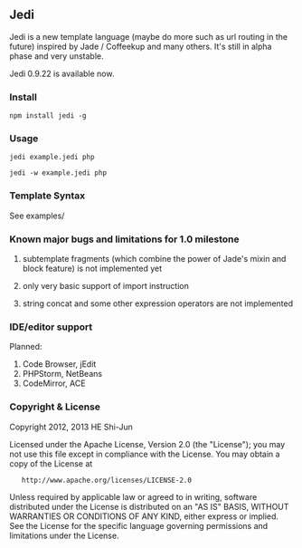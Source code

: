 ## Jedi ##

Jedi is a new template language (maybe do more such as url routing in the future)
inspired by Jade / Coffeekup and many others. It's still in alpha phase and very
unstable.

Jedi 0.9.22 is available now.

### Install ###

```npm install jedi -g```

### Usage ###

```jedi example.jedi php```

```jedi -w example.jedi php```

### Template Syntax ###

See examples/

### Known major bugs and limitations for 1.0 milestone

1. subtemplate fragments (which combine the power of Jade's mixin and block feature) is not implemented yet

2. only very basic support of import instruction

2. string concat and some other expression operators are not implemented


### IDE/editor support ###

Planned:

1. Code Browser, jEdit
2. PHPStorm, NetBeans
3. CodeMirror, ACE

### Copyright & License ###

   Copyright 2012, 2013 HE Shi-Jun

   Licensed under the Apache License, Version 2.0 (the "License");
   you may not use this file except in compliance with the License.
   You may obtain a copy of the License at

       http://www.apache.org/licenses/LICENSE-2.0

   Unless required by applicable law or agreed to in writing, software
   distributed under the License is distributed on an "AS IS" BASIS,
   WITHOUT WARRANTIES OR CONDITIONS OF ANY KIND, either express or implied.
   See the License for the specific language governing permissions and
   limitations under the License.
